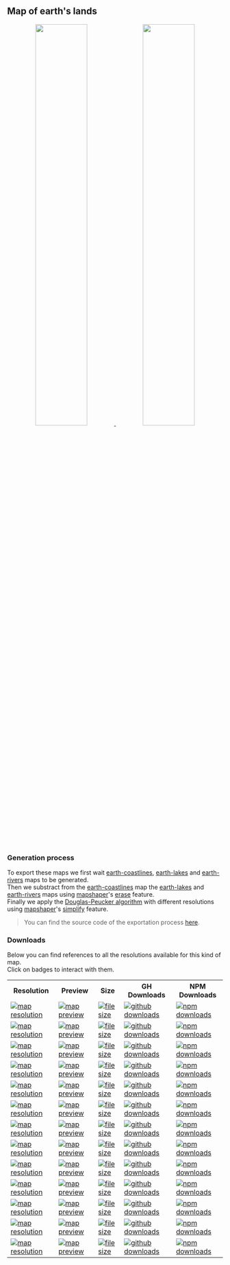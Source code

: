 <a name="earth-lands"></a>
## Map of earth's lands
<p align="center">
  <a alt="see earth-lands on mapshaper" href="http://mapshaper.org/?files=https://cdn.rawgit.com/simonepri/geo-maps/master/previews/earth-lands.geo.json">
    <img src="https://raw.githubusercontent.com/simonepri/geo-maps/master/media/geo-maps-earth-lands-shape.png" width ="49%"/>
  </a>
  <a alt="see earth-lands on geojson.io" href="http://geojson.io/#data=data:text/x-url,https://cdn.rawgit.com/simonepri/geo-maps/master/previews/earth-lands.geo.json">
    <img src="https://raw.githubusercontent.com/simonepri/geo-maps/master/media/geo-maps-earth-lands-hover.png" width ="49%"/>
  </a>
</p>

### Generation process
To export these maps we first wait [earth-coastlines](./earth-coastlines.md), [earth-lakes](./earth-lakes.md) and [earth-rivers](./earth-rivers.md) maps to be generated.  
Then we substract from the [earth-coastlines](./earth-coastlines.md) map the [earth-lakes](./earth-lakes.md) and [earth-rivers](./earth-rivers.md) maps using [mapshaper](https://github.com/mbloch/mapshaper)'s [erase](https://github.com/mbloch/mapshaper/wiki/Command-Reference#-erase) feature.  
Finally we apply the [Douglas-Peucker algorithm](https://en.wikipedia.org/wiki/Ramer%E2%80%93Douglas%E2%80%93Peucker_algorithm#Algorithm) with different resolutions using [mapshaper](https://github.com/mbloch/mapshaper)'s [simplify](https://github.com/mbloch/mapshaper/wiki/Command-Reference#-simplify) feature.

> You can find the source code of the exportation process [here](gulp/maps/earth-lands.js).

### Downloads
Below you can find references to all the resolutions available for this kind of map.  
Click on badges to interact with them.

<table>
  <tr>
    <th>Resolution</th>
    <th>Preview</th>
    <th>Size</th>
    <th>GH Downloads</th>
    <th>NPM Downloads</th>
  </tr>

  <tr>
    <td>
      <a href="#earth-lands">
        <img src="https://img.shields.io/badge/resolution-1m-f1c40f.svg" alt="map resolution"/>
      </a>
    </td>
    <td>
      <a href="http://mapshaper.org/?files=https://unpkg.com/@geo-maps/earth-lands-1m/map.geo.json">
        <img src="https://img.shields.io/badge/preview-mapshaper-1abc9c.svg" alt="map preview"/>
      </a>
    </td>
    <td>
      <a href="#earth-lands">
        <img src="http://img.badgesize.io/https://unpkg.com/@geo-maps/earth-lands-1m/map.geo.json" alt="file size"/>
      </a>
    </td>
    <td>
      <a href="https://github.com/simonepri/geo-maps/releases/download/v0.6.0/earth-lands-1m.geo.json">
        <img src="https://img.shields.io/github/downloads/simonepri/geo-maps/latest/earth-lands-1m.geo.json.svg" alt="github downloads"/>
      </a>
    </td>
    <td>
      <a href="https://www.npmjs.com/package/@geo-maps/earth-lands-1m">
        <img src="https://img.shields.io/npm/dm/@geo-maps/earth-lands-1m.svg" alt="npm downloads"/>
      </a>
    </td>
  </tr>

  <tr>
    <td>
      <a href="#earth-lands">
        <img src="https://img.shields.io/badge/resolution-2m5-f1c40f.svg" alt="map resolution"/>
      </a>
    </td>
    <td>
      <a href="http://mapshaper.org/?files=https://unpkg.com/@geo-maps/earth-lands-2m5/map.geo.json">
        <img src="https://img.shields.io/badge/preview-mapshaper-1abc9c.svg" alt="map preview"/>
      </a>
    </td>
    <td>
      <a href="#earth-lands">
        <img src="http://img.badgesize.io/https://unpkg.com/@geo-maps/earth-lands-2m5/map.geo.json" alt="file size"/>
      </a>
    </td>
    <td>
      <a href="https://github.com/simonepri/geo-maps/releases/download/v0.6.0/earth-lands-2m5.geo.json">
        <img src="https://img.shields.io/github/downloads/simonepri/geo-maps/latest/earth-lands-2m5.geo.json.svg" alt="github downloads"/>
      </a>
    </td>
    <td>
      <a href="https://www.npmjs.com/package/@geo-maps/earth-lands-2m5">
        <img src="https://img.shields.io/npm/dm/@geo-maps/earth-lands-2m5.svg" alt="npm downloads"/>
      </a>
    </td>
  </tr>

  <tr>
    <td>
      <a href="#earth-lands">
        <img src="https://img.shields.io/badge/resolution-5m-f1c40f.svg" alt="map resolution"/>
      </a>
    </td>
    <td>
      <a href="http://mapshaper.org/?files=https://unpkg.com/@geo-maps/earth-lands-5m/map.geo.json">
        <img src="https://img.shields.io/badge/preview-mapshaper-1abc9c.svg" alt="map preview"/>
      </a>
    </td>
    <td>
      <a href="#earth-lands">
        <img src="http://img.badgesize.io/https://unpkg.com/@geo-maps/earth-lands-5m/map.geo.json" alt="file size"/>
      </a>
    </td>
    <td>
      <a href="https://github.com/simonepri/geo-maps/releases/download/v0.6.0/earth-lands-5m.geo.json">
        <img src="https://img.shields.io/github/downloads/simonepri/geo-maps/latest/earth-lands-5m.geo.json.svg" alt="github downloads"/>
      </a>
    </td>
    <td>
      <a href="https://www.npmjs.com/package/@geo-maps/earth-lands-5m">
        <img src="https://img.shields.io/npm/dm/@geo-maps/earth-lands-5m.svg" alt="npm downloads"/>
      </a>
    </td>
  </tr>

  <tr>
    <td>
      <a href="#earth-lands">
        <img src="https://img.shields.io/badge/resolution-10m-f1c40f.svg" alt="map resolution"/>
      </a>
    </td>
    <td>
      <a href="http://mapshaper.org/?files=https://unpkg.com/@geo-maps/earth-lands-10m/map.geo.json">
        <img src="https://img.shields.io/badge/preview-mapshaper-1abc9c.svg" alt="map preview"/>
      </a>
    </td>
    <td>
      <a href="#earth-lands">
        <img src="http://img.badgesize.io/https://unpkg.com/@geo-maps/earth-lands-10m/map.geo.json" alt="file size"/>
      </a>
    </td>
    <td>
      <a href="https://github.com/simonepri/geo-maps/releases/download/v0.6.0/earth-lands-10m.geo.json">
        <img src="https://img.shields.io/github/downloads/simonepri/geo-maps/latest/earth-lands-10m.geo.json.svg" alt="github downloads"/>
      </a>
    </td>
    <td>
      <a href="https://www.npmjs.com/package/@geo-maps/earth-lands-10m">
        <img src="https://img.shields.io/npm/dm/@geo-maps/earth-lands-10m.svg" alt="npm downloads"/>
      </a>
    </td>
  </tr>

  <tr>
    <td>
      <a href="#earth-lands">
        <img src="https://img.shields.io/badge/resolution-25m-f1c40f.svg" alt="map resolution"/>
      </a>
    </td>
    <td>
      <a href="http://mapshaper.org/?files=https://unpkg.com/@geo-maps/earth-lands-25m/map.geo.json">
        <img src="https://img.shields.io/badge/preview-mapshaper-1abc9c.svg" alt="map preview"/>
      </a>
    </td>
    <td>
      <a href="#earth-lands">
        <img src="http://img.badgesize.io/https://unpkg.com/@geo-maps/earth-lands-25m/map.geo.json" alt="file size"/>
      </a>
    </td>
    <td>
      <a href="https://github.com/simonepri/geo-maps/releases/download/v0.6.0/earth-lands-25m.geo.json">
        <img src="https://img.shields.io/github/downloads/simonepri/geo-maps/latest/earth-lands-25m.geo.json.svg" alt="github downloads"/>
      </a>
    </td>
    <td>
      <a href="https://www.npmjs.com/package/@geo-maps/earth-lands-25m">
        <img src="https://img.shields.io/npm/dm/@geo-maps/earth-lands-25m.svg" alt="npm downloads"/>
      </a>
    </td>
  </tr>

  <tr>
    <td>
      <a href="#earth-lands">
        <img src="https://img.shields.io/badge/resolution-50m-f1c40f.svg" alt="map resolution"/>
      </a>
    </td>
    <td>
      <a href="http://mapshaper.org/?files=https://unpkg.com/@geo-maps/earth-lands-50m/map.geo.json">
        <img src="https://img.shields.io/badge/preview-mapshaper-1abc9c.svg" alt="map preview"/>
      </a>
    </td>
    <td>
      <a href="#earth-lands">
        <img src="http://img.badgesize.io/https://unpkg.com/@geo-maps/earth-lands-50m/map.geo.json" alt="file size"/>
      </a>
    </td>
    <td>
      <a href="https://github.com/simonepri/geo-maps/releases/download/v0.6.0/earth-lands-50m.geo.json">
        <img src="https://img.shields.io/github/downloads/simonepri/geo-maps/latest/earth-lands-50m.geo.json.svg" alt="github downloads"/>
      </a>
    </td>
    <td>
      <a href="https://www.npmjs.com/package/@geo-maps/earth-lands-50m">
        <img src="https://img.shields.io/npm/dm/@geo-maps/earth-lands-50m.svg" alt="npm downloads"/>
      </a>
    </td>
  </tr>

  <tr>
    <td>
      <a href="#earth-lands">
        <img src="https://img.shields.io/badge/resolution-100m-f1c40f.svg" alt="map resolution"/>
      </a>
    </td>
    <td>
      <a href="http://mapshaper.org/?files=https://unpkg.com/@geo-maps/earth-lands-100m/map.geo.json">
        <img src="https://img.shields.io/badge/preview-mapshaper-1abc9c.svg" alt="map preview"/>
      </a>
    </td>
    <td>
      <a href="#earth-lands">
        <img src="http://img.badgesize.io/https://unpkg.com/@geo-maps/earth-lands-100m/map.geo.json" alt="file size"/>
      </a>
    </td>
    <td>
      <a href="https://github.com/simonepri/geo-maps/releases/download/v0.6.0/earth-lands-100m.geo.json">
        <img src="https://img.shields.io/github/downloads/simonepri/geo-maps/latest/earth-lands-100m.geo.json.svg" alt="github downloads"/>
      </a>
    </td>
    <td>
      <a href="https://www.npmjs.com/package/@geo-maps/earth-lands-100m">
        <img src="https://img.shields.io/npm/dm/@geo-maps/earth-lands-100m.svg" alt="npm downloads"/>
      </a>
    </td>
  </tr>

  <tr>
    <td>
      <a href="#earth-lands">
        <img src="https://img.shields.io/badge/resolution-250m-f1c40f.svg" alt="map resolution"/>
      </a>
    </td>
    <td>
      <a href="http://mapshaper.org/?files=https://unpkg.com/@geo-maps/earth-lands-250m/map.geo.json">
        <img src="https://img.shields.io/badge/preview-mapshaper-1abc9c.svg" alt="map preview"/>
      </a>
    </td>
    <td>
      <a href="#earth-lands">
        <img src="http://img.badgesize.io/https://unpkg.com/@geo-maps/earth-lands-250m/map.geo.json" alt="file size"/>
      </a>
    </td>
    <td>
      <a href="https://github.com/simonepri/geo-maps/releases/download/v0.6.0/earth-lands-250m.geo.json">
        <img src="https://img.shields.io/github/downloads/simonepri/geo-maps/latest/earth-lands-250m.geo.json.svg" alt="github downloads"/>
      </a>
    </td>
    <td>
      <a href="https://www.npmjs.com/package/@geo-maps/earth-lands-250m">
        <img src="https://img.shields.io/npm/dm/@geo-maps/earth-lands-250m.svg" alt="npm downloads"/>
      </a>
    </td>
  </tr>

  <tr>
    <td>
      <a href="#earth-lands">
        <img src="https://img.shields.io/badge/resolution-500m-f1c40f.svg" alt="map resolution"/>
      </a>
    </td>
    <td>
      <a href="http://mapshaper.org/?files=https://unpkg.com/@geo-maps/earth-lands-500m/map.geo.json">
        <img src="https://img.shields.io/badge/preview-mapshaper-1abc9c.svg" alt="map preview"/>
      </a>
    </td>
    <td>
      <a href="#earth-lands">
        <img src="http://img.badgesize.io/https://unpkg.com/@geo-maps/earth-lands-500m/map.geo.json" alt="file size"/>
      </a>
    </td>
    <td>
      <a href="https://github.com/simonepri/geo-maps/releases/download/v0.6.0/earth-lands-500m.geo.json">
        <img src="https://img.shields.io/github/downloads/simonepri/geo-maps/latest/earth-lands-500m.geo.json.svg" alt="github downloads"/>
      </a>
    </td>
    <td>
      <a href="https://www.npmjs.com/package/@geo-maps/earth-lands-500m">
        <img src="https://img.shields.io/npm/dm/@geo-maps/earth-lands-500m.svg" alt="npm downloads"/>
      </a>
    </td>
  </tr>

  <tr>
    <td>
      <a href="#earth-lands">
        <img src="https://img.shields.io/badge/resolution-1km-f1c40f.svg" alt="map resolution"/>
      </a>
    </td>
    <td>
      <a href="http://mapshaper.org/?files=https://unpkg.com/@geo-maps/earth-lands-1km/map.geo.json">
        <img src="https://img.shields.io/badge/preview-mapshaper-1abc9c.svg" alt="map preview"/>
      </a>
    </td>
    <td>
      <a href="#earth-lands">
        <img src="http://img.badgesize.io/https://unpkg.com/@geo-maps/earth-lands-1km/map.geo.json" alt="file size"/>
      </a>
    </td>
    <td>
      <a href="https://github.com/simonepri/geo-maps/releases/download/v0.6.0/earth-lands-1km.geo.json">
        <img src="https://img.shields.io/github/downloads/simonepri/geo-maps/latest/earth-lands-1km.geo.json.svg" alt="github downloads"/>
      </a>
    </td>
    <td>
      <a href="https://www.npmjs.com/package/@geo-maps/earth-lands-1km">
        <img src="https://img.shields.io/npm/dm/@geo-maps/earth-lands-1km.svg" alt="npm downloads"/>
      </a>
    </td>
  </tr>

  <tr>
    <td>
      <a href="#earth-lands">
        <img src="https://img.shields.io/badge/resolution-2km5-f1c40f.svg" alt="map resolution"/>
      </a>
    </td>
    <td>
      <a href="http://mapshaper.org/?files=https://unpkg.com/@geo-maps/earth-lands-2km5/map.geo.json">
        <img src="https://img.shields.io/badge/preview-mapshaper-1abc9c.svg" alt="map preview"/>
      </a>
    </td>
    <td>
      <a href="#earth-lands">
        <img src="http://img.badgesize.io/https://unpkg.com/@geo-maps/earth-lands-2km5/map.geo.json" alt="file size"/>
      </a>
    </td>
    <td>
      <a href="https://github.com/simonepri/geo-maps/releases/download/v0.6.0/earth-lands-2km5.geo.json">
        <img src="https://img.shields.io/github/downloads/simonepri/geo-maps/latest/earth-lands-2km5.geo.json.svg" alt="github downloads"/>
      </a>
    </td>
    <td>
      <a href="https://www.npmjs.com/package/@geo-maps/earth-lands-2km5">
        <img src="https://img.shields.io/npm/dm/@geo-maps/earth-lands-2km5.svg" alt="npm downloads"/>
      </a>
    </td>
  </tr>

  <tr>
    <td>
      <a href="#earth-lands">
        <img src="https://img.shields.io/badge/resolution-5km-f1c40f.svg" alt="map resolution"/>
      </a>
    </td>
    <td>
      <a href="http://mapshaper.org/?files=https://unpkg.com/@geo-maps/earth-lands-5km/map.geo.json">
        <img src="https://img.shields.io/badge/preview-mapshaper-1abc9c.svg" alt="map preview"/>
      </a>
    </td>
    <td>
      <a href="#earth-lands">
        <img src="http://img.badgesize.io/https://unpkg.com/@geo-maps/earth-lands-5km/map.geo.json" alt="file size"/>
      </a>
    </td>
    <td>
      <a href="https://github.com/simonepri/geo-maps/releases/download/v0.6.0/earth-lands-5km.geo.json">
        <img src="https://img.shields.io/github/downloads/simonepri/geo-maps/latest/earth-lands-5km.geo.json.svg" alt="github downloads"/>
      </a>
    </td>
    <td>
      <a href="https://www.npmjs.com/package/@geo-maps/earth-lands-5km">
        <img src="https://img.shields.io/npm/dm/@geo-maps/earth-lands-5km.svg" alt="npm downloads"/>
      </a>
    </td>
  </tr>

  <tr>
    <td>
      <a href="#earth-lands">
        <img src="https://img.shields.io/badge/resolution-10km-f1c40f.svg" alt="map resolution"/>
      </a>
    </td>
    <td>
      <a href="http://mapshaper.org/?files=https://unpkg.com/@geo-maps/earth-lands-10km/map.geo.json">
        <img src="https://img.shields.io/badge/preview-mapshaper-1abc9c.svg" alt="map preview"/>
      </a>
    </td>
    <td>
      <a href="#earth-lands">
        <img src="http://img.badgesize.io/https://unpkg.com/@geo-maps/earth-lands-10km/map.geo.json" alt="file size"/>
      </a>
    </td>
    <td>
      <a href="https://github.com/simonepri/geo-maps/releases/download/v0.6.0/earth-lands-10km.geo.json">
        <img src="https://img.shields.io/github/downloads/simonepri/geo-maps/latest/earth-lands-10km.geo.json.svg" alt="github downloads"/>
      </a>
    </td>
    <td>
      <a href="https://www.npmjs.com/package/@geo-maps/earth-lands-10km">
        <img src="https://img.shields.io/npm/dm/@geo-maps/earth-lands-10km.svg" alt="npm downloads"/>
      </a>
    </td>
  </tr>
</table>
